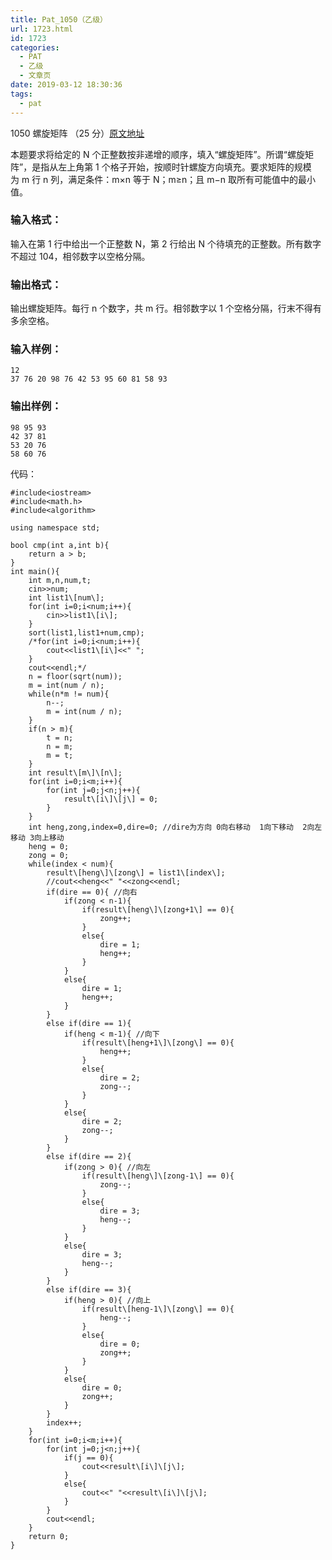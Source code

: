 ```yaml
---
title: Pat_1050（乙级）
url: 1723.html
id: 1723
categories:
  - PAT
  - 乙级
  - 文章页
date: 2019-03-12 18:30:36
tags:
  - pat
---
```


1050 螺旋矩阵 （25 分）[原文地址](https://pintia.cn/problem-sets/994805260223102976/problems/994805275146436608)

本题要求将给定的 N 个正整数按非递增的顺序，填入“螺旋矩阵”。所谓“螺旋矩阵”，是指从左上角第 1 个格子开始，按顺时针螺旋方向填充。要求矩阵的规模为 m 行 n 列，满足条件：m×n 等于 N；m≥n；且 m−n 取所有可能值中的最小值。

### 输入格式：

输入在第 1 行中给出一个正整数 N，第 2 行给出 N 个待填充的正整数。所有数字不超过 10​4​​，相邻数字以空格分隔。

### 输出格式：

输出螺旋矩阵。每行 n 个数字，共 m 行。相邻数字以 1 个空格分隔，行末不得有多余空格。

### 输入样例：

    12
    37 76 20 98 76 42 53 95 60 81 58 93
    

### 输出样例：

    98 95 93
    42 37 81
    53 20 76
    58 60 76

代码：
```
#include<iostream>
#include<math.h>
#include<algorithm>

using namespace std;

bool cmp(int a,int b){
    return a > b;
}
int main(){
    int m,n,num,t;
    cin>>num;
    int list1\[num\];
    for(int i=0;i<num;i++){
        cin>>list1\[i\];
    }
    sort(list1,list1+num,cmp);
    /*for(int i=0;i<num;i++){
        cout<<list1\[i\]<<" ";
    }
    cout<<endl;*/
    n = floor(sqrt(num));
    m = int(num / n);
    while(n*m != num){
        n--;
        m = int(num / n);
    }
    if(n > m){
        t = n;
        n = m;
        m = t;
    }
    int result\[m\]\[n\];
    for(int i=0;i<m;i++){
        for(int j=0;j<n;j++){
            result\[i\]\[j\] = 0;
        }
    }
    int heng,zong,index=0,dire=0; //dire为方向 0向右移动  1向下移动  2向左移动 3向上移动
    heng = 0;
    zong = 0;
    while(index < num){
        result\[heng\]\[zong\] = list1\[index\];
        //cout<<heng<<" "<<zong<<endl;
        if(dire == 0){ //向右
            if(zong < n-1){
                if(result\[heng\]\[zong+1\] == 0){
                    zong++;
                }
                else{
                    dire = 1;
                    heng++;
                }
            }
            else{
                dire = 1;
                heng++;
            }
        }
        else if(dire == 1){
            if(heng < m-1){ //向下
                if(result\[heng+1\]\[zong\] == 0){
                    heng++;
                }
                else{
                    dire = 2;
                    zong--;
                }
            }
            else{
                dire = 2;
                zong--;
            }
        }
        else if(dire == 2){
            if(zong > 0){ //向左
                if(result\[heng\]\[zong-1\] == 0){
                    zong--;
                }
                else{
                    dire = 3;
                    heng--;
                }
            }
            else{
                dire = 3;
                heng--;
            }
        }
        else if(dire == 3){
            if(heng > 0){ //向上
                if(result\[heng-1\]\[zong\] == 0){
                    heng--;
                }
                else{
                    dire = 0;
                    zong++;
                }
            }
            else{
                dire = 0;
                zong++;
            }
        }
        index++;
    }
    for(int i=0;i<m;i++){
        for(int j=0;j<n;j++){
            if(j == 0){
                cout<<result\[i\]\[j\];
            }
            else{
                cout<<" "<<result\[i\]\[j\];
            }
        }
        cout<<endl;
    }
    return 0;
}
```